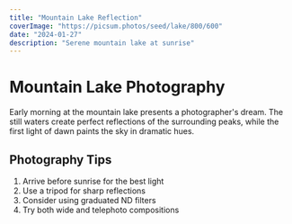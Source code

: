 ```yaml
---
title: "Mountain Lake Reflection"
coverImage: "https://picsum.photos/seed/lake/800/600"
date: "2024-01-27"
description: "Serene mountain lake at sunrise"
---
```


# Mountain Lake Photography

Early morning at the mountain lake presents a photographer's dream. The still waters create perfect reflections of the surrounding peaks, while the first light of dawn paints the sky in dramatic hues.

## Photography Tips

1. Arrive before sunrise for the best light
2. Use a tripod for sharp reflections
3. Consider using graduated ND filters
4. Try both wide and telephoto compositions